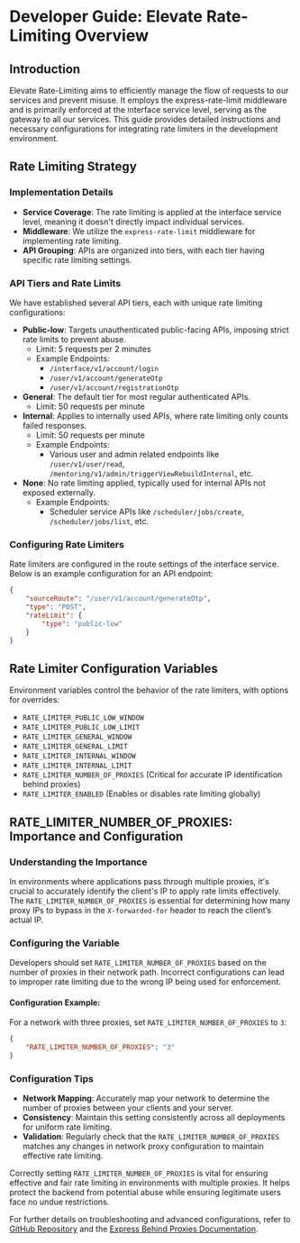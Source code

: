 # Developer Guide: Elevate Rate-Limiting Overview

## Introduction

Elevate Rate-Limiting aims to efficiently manage the flow of requests to our services and prevent misuse. It employs the express-rate-limit middleware and is primarily enforced at the interface service level, serving as the gateway to all our services. This guide provides detailed instructions and necessary configurations for integrating rate limiters in the development environment.

## Rate Limiting Strategy

### Implementation Details

-   **Service Coverage**: The rate limiting is applied at the interface service level, meaning it doesn't directly impact individual services.
-   **Middleware**: We utilize the `express-rate-limit` middleware for implementing rate limiting.
-   **API Grouping**: APIs are organized into tiers, with each tier having specific rate limiting settings.

### API Tiers and Rate Limits

We have established several API tiers, each with unique rate limiting configurations:

-   **Public-low**: Targets unauthenticated public-facing APIs, imposing strict rate limits to prevent abuse.
    -   Limit: 5 requests per 2 minutes
    -   Example Endpoints:
        -   `/interface/v1/account/login`
        -   `/user/v1/account/generateOtp`
        -   `/user/v1/account/registrationOtp`
-   **General**: The default tier for most regular authenticated APIs.
    -   Limit: 50 requests per minute
-   **Internal**: Applies to internally used APIs, where rate limiting only counts failed responses.
    -   Limit: 50 requests per minute
    -   Example Endpoints:
        -   Various user and admin related endpoints like `/user/v1/user/read`, `/mentoring/v1/admin/triggerViewRebuildInternal`, etc.
-   **None**: No rate limiting applied, typically used for internal APIs not exposed externally.
    -   Example Endpoints:
        -   Scheduler service APIs like `/scheduler/jobs/create`, `/scheduler/jobs/list`, etc.

### Configuring Rate Limiters

Rate limiters are configured in the route settings of the interface service. Below is an example configuration for an API endpoint:

```json
{
	"sourceRoute": "/user/v1/account/generateOtp",
	"type": "POST",
	"rateLimit": {
		"type": "public-low"
	}
}
```

## Rate Limiter Configuration Variables

Environment variables control the behavior of the rate limiters, with options for overrides:

-   `RATE_LIMITER_PUBLIC_LOW_WINDOW`
-   `RATE_LIMITER_PUBLIC_LOW_LIMIT`
-   `RATE_LIMITER_GENERAL_WINDOW`
-   `RATE_LIMITER_GENERAL_LIMIT`
-   `RATE_LIMITER_INTERNAL_WINDOW`
-   `RATE_LIMITER_INTERNAL_LIMIT`
-   `RATE_LIMITER_NUMBER_OF_PROXIES` (Critical for accurate IP identification behind proxies)
-   `RATE_LIMITER_ENABLED` (Enables or disables rate limiting globally)

## RATE_LIMITER_NUMBER_OF_PROXIES: Importance and Configuration

### Understanding the Importance

In environments where applications pass through multiple proxies, it's crucial to accurately identify the client's IP to apply rate limits effectively. The `RATE_LIMITER_NUMBER_OF_PROXIES` is essential for determining how many proxy IPs to bypass in the `X-forwarded-for` header to reach the client’s actual IP.

### Configuring the Variable

Developers should set `RATE_LIMITER_NUMBER_OF_PROXIES` based on the number of proxies in their network path. Incorrect configurations can lead to improper rate limiting due to the wrong IP being used for enforcement.

#### Configuration Example:

For a network with three proxies, set `RATE_LIMITER_NUMBER_OF_PROXIES` to `3`:

```json
{
	"RATE_LIMITER_NUMBER_OF_PROXIES": "3"
}
```

### Configuration Tips

-   **Network Mapping**: Accurately map your network to determine the number of proxies between your clients and your server.
-   **Consistency**: Maintain this setting consistently across all deployments for uniform rate limiting.
-   **Validation**: Regularly check that the `RATE_LIMITER_NUMBER_OF_PROXIES` matches any changes in network proxy configuration to maintain effective rate limiting.

Correctly setting `RATE_LIMITER_NUMBER_OF_PROXIES` is vital for ensuring effective and fair rate limiting in environments with multiple proxies. It helps protect the backend from potential abuse while ensuring legitimate users face no undue restrictions.

For further details on troubleshooting and advanced configurations, refer to [GitHub Repository](https://github.com/express-rate-limit/express-rate-limit/wiki/Troubleshooting-Proxy-Issues) and the [Express Behind Proxies Documentation](https://expressjs.com/en/guide/behind-proxies.html).

